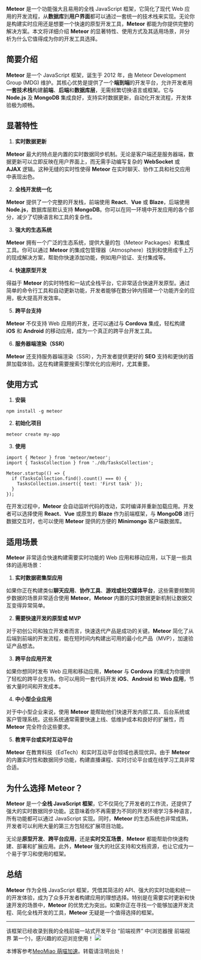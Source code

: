 
**Meteor** 是一个功能强大且易用的全栈 JavaScript 框架，它简化了现代 Web 应用的开发流程，从**数据库**到**用户界面**都可以通过一套统一的技术栈来实现。无论你是构建实时应用还是想要一个快速的原型开发工具，**Meteor** 都能为你提供完整的解决方案。本文将详细介绍 **Meteor** 的显著特性、使用方式及其适用场景，并分析为什么它值得成为你的开发工具选择。


## 简要介绍


**Meteor** 是一个 JavaScript 框架，诞生于 2012 年，由 Meteor Development Group (MDG) 维护。其核心优势是提供了一个**端到端**的开发平台，允许开发者用**一套技术栈**构建**前端**、**后端**和**数据库层**，无需频繁切换语言或框架。它与 **Node.js** 及 **MongoDB** 集成良好，支持实时数据更新，自动化开发流程，开发体验极为顺畅。


## 显著特性


1. **实时数据更新**


**Meteor** 最大的特点是内置的实时数据同步机制。无论是客户端还是服务器端，数据更新可以立即反映在用户界面上，而无需手动编写复杂的 **WebSocket** 或 **AJAX** 逻辑。这种无缝的实时性使得 **Meteor** 在实时聊天、协作工具和社交应用中表现出色。


2. **全栈开发统一化**


**Meteor** 提供了一个完整的开发栈，前端使用 **React**、**Vue** 或 **Blaze**，后端使用 **Node.js**，数据库层默认支持 **MongoDB**。你可以在同一环境中开发应用的各个部分，减少了切换语言和工具的复杂性。


3. **强大的生态系统**


**Meteor** 拥有一个广泛的生态系统，提供大量的包（Meteor Packages）和集成工具。你可以通过 **Meteor** 的集成包管理器（Atmosphere）找到和使用成千上万的现成解决方案，帮助你快速添加功能，例如用户验证、支付集成等。


4. **快速原型开发**


得益于 **Meteor** 的实时特性和一站式全栈平台，它非常适合快速开发原型。通过简单的命令行工具和自动更新功能，开发者能够在数分钟内搭建一个功能齐全的应用，极大提高开发效率。


5. **跨平台支持**


**Meteor** 不仅支持 Web 应用的开发，还可以通过与 **Cordova** 集成，轻松构建 **iOS** 和 **Android** 的移动应用，成为一个真正的跨平台开发工具。


6. **服务器端渲染（SSR）**


**Meteor** 还支持服务器端渲染（SSR），为开发者提供更好的 **SEO** 支持和更快的首屏加载体验。这在构建需要搜索引擎优化的应用时，尤其重要。


## 使用方式


1. **安装**



```
npm install -g meteor

```

2. **初始化项目**



```
meteor create my-app

```

3. **使用**



```
import { Meteor } from 'meteor/meteor';
import { TasksCollection } from './db/TasksCollection';

Meteor.startup(() => {
  if (TasksCollection.find().count() === 0) {
    TasksCollection.insert({ text: 'First task' });
  }
});

```

在开发过程中，**Meteor** 会自动监听代码的改动，实时编译并重新加载应用。开发者可以选择使用 **React**、**Vue** 或原生的 **Blaze** 作为前端框架，与 **MongoDB** 进行数据交互时，也可以使用 **Meteor** 提供的方便的 **Minimongo** 客户端数据库。


## 适用场景


**Meteor** 非常适合快速构建需要实时功能的 Web 应用和移动应用，以下是一些具体的适用场景：


1. **实时数据密集型应用**


如果你正在构建类似**聊天应用**、**协作工具**、**游戏或社交媒体平台**，这些需要频繁同步数据的场景非常适合使用 **Meteor**。**Meteor** 内置的实时数据更新机制让数据交互变得异常简单。


2. **需要快速开发的原型或 MVP**


对于初创公司和独立开发者而言，快速迭代产品是成功的关键。**Meteor** 简化了从后端到前端的开发流程，能在短时间内构建出可用的最小化产品（MVP），加速验证产品想法。


3. **跨平台应用开发**


如果你想同时发布 Web 应用和移动应用，**Meteor** 与 **Cordova** 的集成为你提供了轻松的跨平台支持。你可以用同一套代码开发 **iOS**、**Android** 和 **Web 应用**，节省大量时间和开发成本。


4. **中小型企业应用**


对于中小型企业来说，使用 **Meteor** 能帮助他们快速开发内部工具、后台系统或客户管理系统。这些系统通常需要快速上线、低维护成本和良好的扩展性，而 **Meteor** 完全符合这些要求。


5. **教育平台或实时互动平台**


**Meteor** 在教育科技（EdTech）和实时互动平台领域也表现优异。由于 **Meteor** 的内置实时性和数据同步功能，构建直播课程、实时讨论平台或在线学习工具非常合适。


## 为什么选择 Meteor？


**Meteor** 是一个**全栈 JavaScript 框架**，它不仅简化了开发者的工作流，还提供了强大的实时数据同步功能。这意味着你不再需要为不同的开发环境学习多种语言，所有功能都可以通过 JavaScript 实现。同时，**Meteor** 的生态系统也非常成熟，开发者可以利用大量的第三方包轻松扩展项目功能。


无论是**原型开发**、**跨平台应用**，还是**实时交互场景**，**Meteor** 都能帮助你快速构建、部署和扩展应用。此外，**Meteor** 强大的社区支持和文档资源，也让它成为一个易于学习和使用的框架。


## 总结


**Meteor** 作为全栈 JavaScript 框架，凭借其简洁的 API、强大的实时功能和统一的开发体验，成为了众多开发者构建应用的理想选择。特别是在需要实时更新和快速开发的场景中，**Meteor** 的优势尤为突出。如果你正在寻找一个能够加速开发流程、简化全栈开发的工具，**Meteor** 无疑是一个值得选择的框架。




---


该框架已经收录到我的全栈前端一站式开发平台 “前端视界” 中(浏览器搜 前端视界 第一个)，感兴趣的欢迎浏览使用！
![](https://img2024.cnblogs.com/blog/707176/202410/707176-20241018121951079-366887310.png)


 本博客参考[MeoMiao 萌喵加速](https://biqumo.org)。转载请注明出处！
